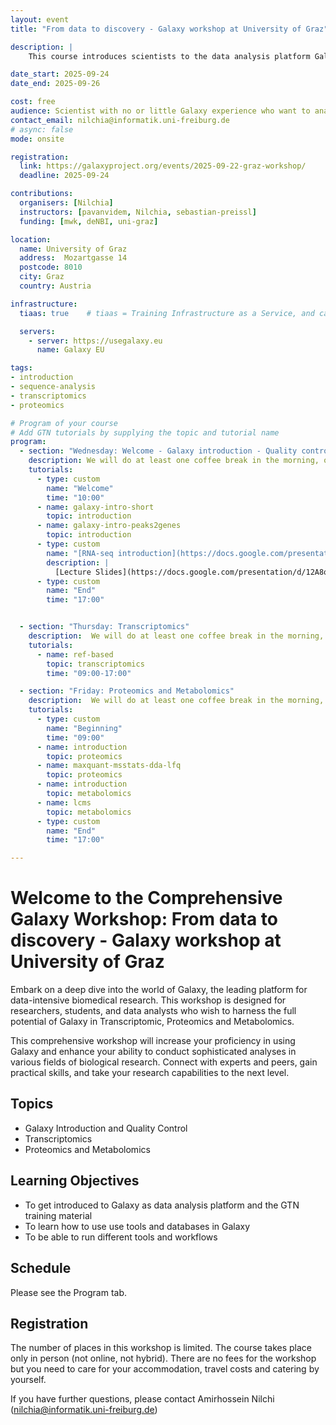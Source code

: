 ```yaml
---
layout: event
title: "From data to discovery - Galaxy workshop at University of Graz"

description: |
    This course introduces scientists to the data analysis platform Galaxy. The course is an intermediate course; there is no requirement of any programming skills.

date_start: 2025-09-24
date_end: 2025-09-26

cost: free
audience: Scientist with no or little Galaxy experience who want to analyse high-throughput data.
contact_email: nilchia@informatik.uni-freiburg.de
# async: false
mode: onsite

registration:
  link: https://galaxyproject.org/events/2025-09-22-graz-workshop/
  deadline: 2025-09-24

contributions:
  organisers: [Nilchia]
  instructors: [pavanvidem, Nilchia, sebastian-preissl]
  funding: [mwk, deNBI, uni-graz]

location:
  name: University of Graz
  address:  Mozartgasse 14
  postcode: 8010
  city: Graz
  country: Austria

infrastructure:
  tiaas: true    # tiaas = Training Infrastructure as a Service, and can be requested (for free) from all major Galaxies

  servers:
    - server: https://usegalaxy.eu
      name: Galaxy EU

tags:
- introduction
- sequence-analysis
- transcriptomics
- proteomics

# Program of your course
# Add GTN tutorials by supplying the topic and tutorial name
program:
  - section: "Wednesday: Welcome - Galaxy introduction - Quality control"
    description: We will do at least one coffee break in the morning, one in the afternoon, and a one-hour lunch break from 12:30 to 13:30.
    tutorials:
      - type: custom
        name: "Welcome"
        time: "10:00"
      - name: galaxy-intro-short
        topic: introduction
      - name: galaxy-intro-peaks2genes
        topic: introduction
      - type: custom
        name: "[RNA-seq introduction](https://docs.google.com/presentation/d/12A8oLXh0dPqdiXVYzqAZCmmBNGoWfmWLS3g4SDSzTXs/edit?slide=id.p#slide=id.p)"
        description: |
          [Lecture Slides](https://docs.google.com/presentation/d/12A8oLXh0dPqdiXVYzqAZCmmBNGoWfmWLS3g4SDSzTXs/edit?slide=id.p#slide=id.p)
      - type: custom
        name: "End"
        time: "17:00"


  - section: "Thursday: Transcriptomics"
    description:  We will do at least one coffee break in the morning, one in the afternoon, and a one-hour lunch break from 12:30 to 13:30.
    tutorials:
      - name: ref-based
        topic: transcriptomics
        time: "09:00-17:00"

  - section: "Friday: Proteomics and Metabolomics"
    description:  We will do at least one coffee break in the morning, one in the afternoon, and a one-hour lunch break from 12:30 to 13:30.
    tutorials:
      - type: custom
        name: "Beginning"
        time: "09:00"
      - name: introduction
        topic: proteomics
      - name: maxquant-msstats-dda-lfq
        topic: proteomics
      - name: introduction
        topic: metabolomics
      - name: lcms
        topic: metabolomics
      - type: custom
        name: "End"
        time: "17:00"

---
```

# Welcome to the Comprehensive Galaxy Workshop: From data to discovery - Galaxy workshop at University of Graz

Embark on a deep dive into the world of Galaxy, the leading platform for data-intensive biomedical research. This workshop is designed for researchers, students, and data analysts who wish to
harness the full potential of Galaxy in Transcriptomic, Proteomics and Metabolomics. 

This comprehensive workshop will increase your proficiency in using Galaxy and enhance your ability to conduct sophisticated analyses in various fields of biological research.
Connect with experts and peers, gain practical skills, and take your research capabilities to the next level.

## Topics

- Galaxy Introduction and Quality Control
- Transcriptomics
- Proteomics and Metabolomics

## Learning Objectives

- To get introduced to Galaxy as data analysis platform and the GTN training material
- To learn how to use use tools and databases in Galaxy
- To be able to run different tools and workflows

## Schedule

Please see the Program tab.

## Registration


The number of places in this workshop is limited. The course takes place only in person (not online, not hybrid). There are no fees for the workshop but you need to care for your accommodation, travel costs and catering by yourself.

If you have further questions, please contact Amirhossein Nilchi ([nilchia@informatik.uni-freiburg.de](mailto:nilchia@informatik.uni-freiburg.de))


